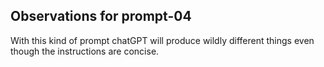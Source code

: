 ## Observations for prompt-04

With this kind of prompt chatGPT will produce wildly different things even though the instructions are concise. 
